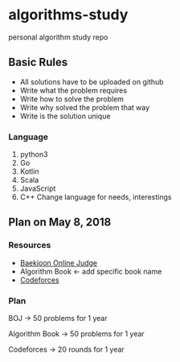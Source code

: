 # algorithms-study
personal algorithm study repo

## Basic Rules
- All solutions have to be uploaded on github
- Write what the problem requires
- Write how to solve the problem
- Write why solved the problem that way
- Write is the solution unique

### Language
1. python3
2. Go
3. Kotlin
4. Scala
5. JavaScript
6. C++
Change language for needs, interestings

## Plan on May 8, 2018

### Resources
- [Baekjoon Online Judge](https://www.acmicpc.net)
- Algorithm Book <- add specific book name
- [Codeforces](http://codeforces.com/contest/977/countdown)

### Plan

BOJ -> 50 problems for 1 year

Algorithm Book -> 50 problems for 1 year

Codeforces -> 20 rounds for 1 year
